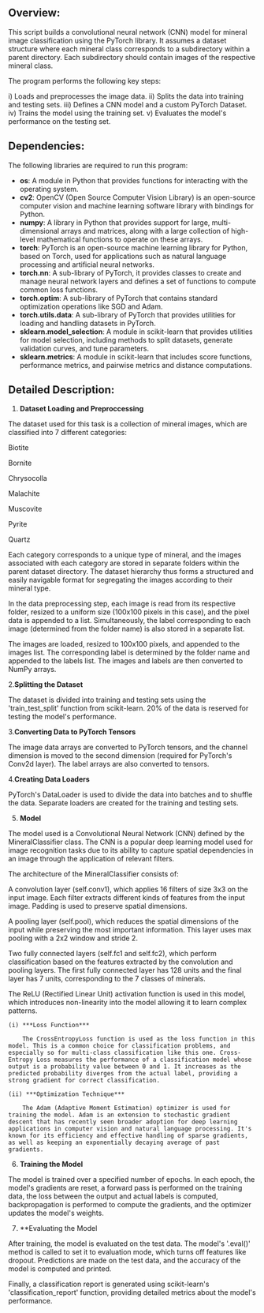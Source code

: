 ## Overview:

This script builds a convolutional neural network (CNN) model for mineral image classification using the PyTorch library. It assumes a dataset structure where each mineral class corresponds to a subdirectory within a parent directory. Each subdirectory should contain images of the respective mineral class. 

The program performs the following key steps:

i) Loads and preprocesses the image data.
ii) Splits the data into training and testing sets.
iii) Defines a CNN model and a custom PyTorch Dataset.
iv) Trains the model using the training set.
v) Evaluates the model's performance on the testing set.

## Dependencies:

The following libraries are required to run this program:

- **os**: A module in Python that provides functions for interacting with the operating system.
- **cv2**: OpenCV (Open Source Computer Vision Library) is an open-source computer vision and machine learning software library with bindings for Python.
- **numpy**: A library in Python that provides support for large, multi-dimensional arrays and matrices, along with a large collection of high-level mathematical functions to operate on these arrays.
- **torch**: PyTorch is an open-source machine learning library for Python, based on Torch, used for applications such as natural language processing and artificial neural networks.
- **torch.nn**: A sub-library of PyTorch, it provides classes to create and manage neural network layers and defines a set of functions to compute common loss functions.
- **torch.optim**: A sub-library of PyTorch that contains standard optimization operations like SGD and Adam.
- **torch.utils.data**: A sub-library of PyTorch that provides utilities for loading and handling datasets in PyTorch.
- **sklearn.model_selection**: A module in scikit-learn that provides utilities for model selection, including methods to split datasets, generate validation curves, and tune parameters.
- **sklearn.metrics**: A module in scikit-learn that includes score functions, performance metrics, and pairwise metrics and distance computations.


## Detailed Description:

1. **Dataset Loading and Preproccessing**

The dataset used for this task is a collection of mineral images, which are classified into 7 different categories:

Biotite

Bornite

Chrysocolla

Malachite

Muscovite

Pyrite

Quartz

Each category corresponds to a unique type of mineral, and the images associated with each category are stored in separate folders within the parent dataset directory. The dataset hierarchy thus forms a structured and easily navigable format for segregating the images according to their mineral type.

In the data preprocessing step, each image is read from its respective folder, resized to a uniform size (100x100 pixels in this case), and the pixel data is appended to a list. Simultaneously, the label corresponding to each image (determined from the folder name) is also stored in a separate list.

The images are loaded, resized to 100x100 pixels, and appended to the images list. The corresponding label is determined by the folder name and appended to the labels list. The images and labels are then converted to NumPy arrays.

2.**Splitting the Dataset**

The dataset is divided into training and testing sets using the 'train_test_split' function from scikit-learn. 20% of the data is reserved for testing the model's performance.

3.**Converting Data to PyTorch Tensors**

The image data arrays are converted to PyTorch tensors, and the channel dimension is moved to the second dimension (required for PyTorch's Conv2d layer). The label arrays are also converted to tensors.

4.**Creating Data Loaders**

PyTorch's DataLoader is used to divide the data into batches and to shuffle the data. Separate loaders are created for the training and testing sets.

5. **Model**

The model used is a Convolutional Neural Network (CNN) defined by the MineralClassifier class. The CNN is a popular deep learning model used for image recognition tasks due to its ability to capture spatial dependencies in an image through the application of relevant filters.

The architecture of the MineralClassifier consists of:

A convolution layer (self.conv1), which applies 16 filters of size 3x3 on the input image. Each filter extracts different kinds of features from the input image. Padding is used to preserve spatial dimensions.

A pooling layer (self.pool), which reduces the spatial dimensions of the input while preserving the most important information. This layer uses max pooling with a 2x2 window and stride 2.

Two fully connected layers (self.fc1 and self.fc2), which perform classification based on the features extracted by the convolution and pooling layers. The first fully connected layer has 128 units and the final layer has 7 units, corresponding to the 7 classes of minerals.

The ReLU (Rectified Linear Unit) activation function is used in this model, which introduces non-linearity into the model allowing it to learn complex patterns.

	(i) ***Loss Function***

		The CrossEntropyLoss function is used as the loss function in this model. This is a common choice for classification problems, and especially so for multi-class classification like this one. Cross-Entropy Loss measures the performance of a classification model whose output is a probability value between 0 and 1. It increases as the predicted probability diverges from the actual label, providing a strong gradient for correct classification.

	(ii) ***Optimization Technique***

		The Adam (Adaptive Moment Estimation) optimizer is used for training the model. Adam is an extension to stochastic gradient descent that has recently seen broader adoption for deep learning applications in computer vision and natural language processing. It's known for its efficiency and effective handling of sparse gradients, as well as keeping an exponentially decaying average of past gradients.

6. **Training the Model**

The model is trained over a specified number of epochs. In each epoch, the model's gradients are reset, a forward pass is performed on the training data, the loss between the output and actual labels is computed, backpropagation is performed to compute the gradients, and the optimizer updates the model's weights.

7. **Evaluating the Model

After training, the model is evaluated on the test data. The model's '.eval()' method is called to set it to evaluation mode, which turns off features like dropout. Predictions are made on the test data, and the accuracy of the model is computed and printed.


Finally, a classification report is generated using scikit-learn's 'classification_report' function, providing detailed metrics about the model's performance.
